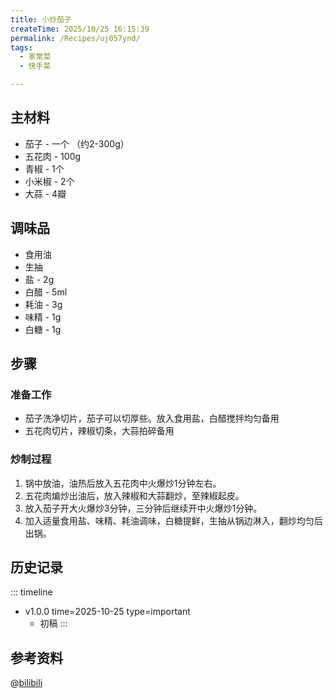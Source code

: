 ```yaml
---
title: 小炒茄子
createTime: 2025/10/25 16:15:39
permalink: /Recipes/uj057ynd/
tags:
  - 家常菜
  - 快手菜

---
```


## 主材料
- 茄子 - 一个 （约2-300g）
- 五花肉 - 100g
- 青椒 - 1个
- 小米椒 - 2个
- 大蒜 - 4瓣

## 调味品
- 食用油
- 生抽
- 盐 - 2g
- 白醋 - 5ml
- 耗油 - 3g
- 味精 - 1g
- 白糖 - 1g
## 步骤
### 准备工作
- 茄子洗净切片，茄子可以切厚些。放入食用盐，白醋搅拌均匀备用
- 五花肉切片，辣椒切条，大蒜拍碎备用

### 炒制过程
1. 锅中放油，油热后放入五花肉中火爆炒1分钟左右。
2. 五花肉煸炒出油后，放入辣椒和大蒜翻炒，至辣椒起皮。
3. 放入茄子开大火爆炒3分钟，三分钟后继续开中火爆炒1分钟。
4. 加入适量食用盐、味精、耗油调味，白糖提鲜，生抽从锅边淋入，翻炒均匀后出锅。

## 历史记录
::: timeline
- v1.0.0
    time=2025-10-25 type=important
    - 初稿
:::

## 参考资料
@[bilibili](BV1se4y1b723)

